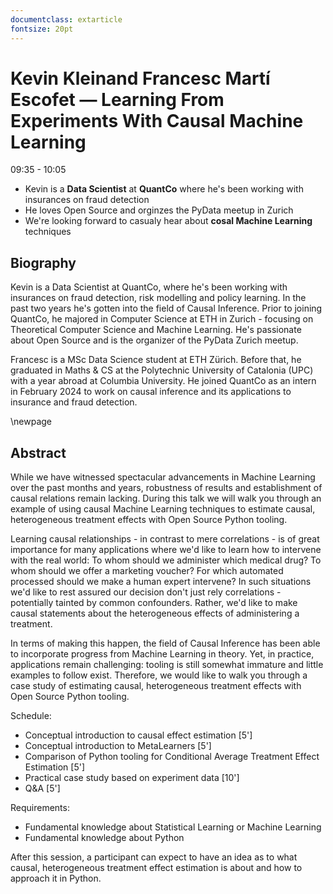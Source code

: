 ```yaml
---
documentclass: extarticle
fontsize: 20pt
---
```


# Kevin Kleinand Francesc Martí Escofet — Learning From Experiments With Causal Machine Learning

09:35 - 10:05

 * Kevin is a **Data Scientist** at **QuantCo** where he's been working with
   insurances on fraud detection
 * He loves Open Source and orginzes the PyData meetup in Zurich
 * We're looking forward to casualy hear about **cosal Machine Learning**
   techniques

## Biography

Kevin is a Data Scientist at QuantCo, where he's been working with insurances on fraud detection, risk modelling and policy learning. In the past two years he's gotten into the field of Causal Inference. Prior to joining QuantCo, he majored in Computer Science at ETH in Zurich - focusing on Theoretical Computer Science and Machine Learning. He's passionate about Open Source and is the organizer of the PyData Zurich meetup.

Francesc is a MSc Data Science student at ETH Zürich. Before that, he graduated in Maths & CS at the Polytechnic University of Catalonia (UPC) with a year abroad at Columbia University. He joined QuantCo as an intern in February 2024 to work on causal inference and its applications to insurance and fraud detection.

\newpage

## Abstract

While we have witnessed spectacular advancements in Machine Learning over the past months and years, robustness of results and establishment of causal relations remain lacking. During this talk we will walk you through an example of using causal Machine Learning techniques to estimate causal, heterogeneous treatment effects with Open Source Python tooling.

Learning causal relationships - in contrast to mere correlations - is of great importance for many applications where we'd like to learn how to intervene with the real world: To whom should we administer which medical drug? To whom should we offer a marketing voucher? For which automated processed should we make a human expert intervene? In such situations we'd like to rest assured our decision don't just rely correlations - potentially tainted by common confounders. Rather, we'd like to make causal statements about the heterogeneous effects of administering a treatment.

In terms of making this happen, the field of Causal Inference has been able to incorporate progress from Machine Learning in theory. Yet, in practice, applications remain challenging: tooling is still somewhat immature and little examples to follow exist. Therefore, we would like to walk you through a case study of estimating causal, heterogeneous treatment effects with Open Source Python tooling.

Schedule:
- Conceptual introduction to causal effect estimation [5']
- Conceptual introduction to MetaLearners [5']
- Comparison of Python tooling for Conditional Average Treatment Effect Estimation [5']
- Practical case study based on experiment data [10']
- Q&A [5']

Requirements:
- Fundamental knowledge about Statistical Learning or Machine Learning
- Fundamental knowledge about Python

After this session, a participant can expect to have an idea as to what causal, heterogeneous treatment effect estimation is about and how to approach it in Python.
